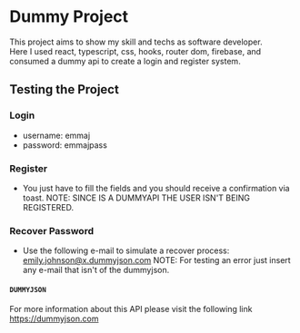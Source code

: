 # Dummy Project

This project aims to show my skill and techs as software developer.  
Here I used react, typescript, css, hooks, router dom, firebase, and consumed a dummy api to create a login and register system.

## Testing the Project

### Login

-   username: emmaj
-   password: emmajpass

### Register

-   You just have to fill the fields and you should receive a confirmation via toast.
    NOTE: SINCE IS A DUMMYAPI THE USER ISN'T BEING REGISTERED.

### Recover Password

-   Use the following e-mail to simulate a recover process: emily.johnson@x.dummyjson.com
    NOTE: For testing an error just insert any e-mail that isn't of the dummyjson.

#### `DUMMYJSON`

For more information about this API please visit the following link
https://dummyjson.com
